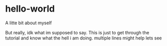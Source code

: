 # hello-world

A litte bit about myself

But really, idk what im supposed to say. This is just to get through the tutorial and know what the hell i am doing.
multiple lines might help
lets see
